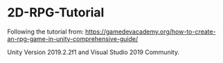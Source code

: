 # 2D-RPG-Tutorial

Following the tutorial from: https://gamedevacademy.org/how-to-create-an-rpg-game-in-unity-comprehensive-guide/

Unity Version 2019.2.2f1 and Visual Studio 2019 Community.
